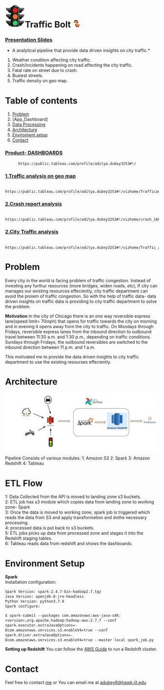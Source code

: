 #  ![Pipeline](https://github.com/Ps-budd/Traffic-Bolt/blob/master/Images/t1raffic-main.png)Traffic Bolt   ![Pipeline](https://github.com/Ps-budd/Traffic-Bolt/blob/master/Images/Traffic-Bolt.1jpg.jpg)

### [Presentation Slides](https://docs.google.com/presentation/d/1snsZjZkWUjwdy_0o7bam-rFQLeCnHkwbf63Rf6z_234/edit#slide=id.g9dc222c2d3_0_0)
* A analytical pipeline that provide data driven insights on city traffic.*
1. Weather condition affecting city traffic.
2. Crash/incidents happening on road affecting the city traffic.
3. Fatal rate on street due to crash.
4. Busiest streets.
5. Traffic density on geo map.
# Table of contents

1. [Problem](README.md#Problem)
2. [App_Dashboard]
3. [Data Processing](README.md#data_processing)
4. [Architecture](README.md#Architecture)
5. [Enviroment setup](README.md#architecture_setup)
6. [Contact](README.md#Contact)

 
### [Product- DASHBOARDS](https://public.tableau.com/profile/aditya.dubey3253#!/)
```angular2
      https://public.tableau.com/profile/aditya.dubey3253#!/
```
### [1.Traffic analysis on geo map](https://public.tableau.com/profile/aditya.dubey3253#!/vizhome/Trafficanalysisongeomap/Dashboard1)
```angular2
    https://public.tableau.com/profile/aditya.dubey3253#!/vizhome/Trafficanalysisongeomap/Dashboard1
```

### [2.Crash report analysis](https://public.tableau.com/profile/aditya.dubey3253#!/vizhome/crash_16033013839220/Dashboard2)
```angular2
    https://public.tableau.com/profile/aditya.dubey3253#!/vizhome/crash_16033013839220/Dashboard2
```

### [2.City Traffic analysis](https://public.tableau.com/profile/aditya.dubey3253#!/vizhome/Traffic_analysis_16032111787210/Dashboard1)
```angular2
    https://public.tableau.com/profile/aditya.dubey3253#!/vizhome/Traffic_analysis_16032111787210/Dashboard1
```


# Problem
Every city in the world is facing problem of traffic congestion. Instead of investing any furthur resources (more bridges, widen roads, etc), If city can manages our existing resources effeciently, city traffic department can avoid the prolem of traffic congestion. So with the help of traffic data- data driven insights on traffic data is providing to city traffic department to solve the problem.


<b>Motivation</b>  In the city of Chicago there is an one way reversible express lane(speed limit= 70mph) that opens for traffic towards the city on morning and in evening it opens away from the city to traffic.
On Mondays through Fridays, reversible express lanes from the inbound direction to outbound travel between 11:30 a.m. and 1:30 p.m., depending on traffic conditions. Sundays through Fridays, the outbound reversibles are switched to the inbound direction between 11 p.m. and 1 a.m.

This motivated me to provide the data driven insights to city traffic department to use the existing resourses effeciently.


# Architecture
![Pipeline](https://github.com/Ps-budd/Traffic-Bolt/blob/master/Images/Architecture.JPG)

Pipeline Consists of various modules:
1: Amazon S3 
2: Spark
3: Amazon Redshift
4: Tableau

# ETL Flow
1: Data Collected from the API is moved to landing zone s3 buckets.  <br>
2: ETL job has s3 module which copies data from landing zone to working zone- Spark  <br>
3: Once the data is moved to working zone, spark job is triggered which reads the data from S3 and apply transformation and dothe necessary processing.  <br>
4: processed data is put back to s3 buckets.  <br>
5: ETL jobs picks up data from processed zone and stages it into the Redshift staging tables.  <br>
6: Tableau reads data from redshift and shows the dashboards. <br>


# Environment Setup

<b>Spark</b>  
Installation configuration:

    Spark Version: spark-2.4.7-bin-hadoop2.7.tgz
    Java Version: openjdk-8-jre-headless
    Python Version: python3.7.9
    Spark configure:
```    
$ spark-submit --packages com.amazonaws:aws-java-sdk:<version>,org.apache.hadoop:hadoop-aws:2.7.7 --conf spark.executor.extraJavaOptions=-Dcom.amazonaws.services.s3.enableV4=true --conf spark.driver.extraJavaOptions=-Dcom.amazonaws.services.s3.enableV4=true --master local spark_job.py
```



<b>Setting up Redshift</b> You can follow the [AWS Guide](https://docs.aws.amazon.com/redshift/latest/gsg/rs-gsg-prereq.html) to run a Redshift cluster.




# Contact
Feel free to contact [me](https://www.linkedin.com/in/adityadubey09/) or You can email me at adubey6@hawk.iit.edu


